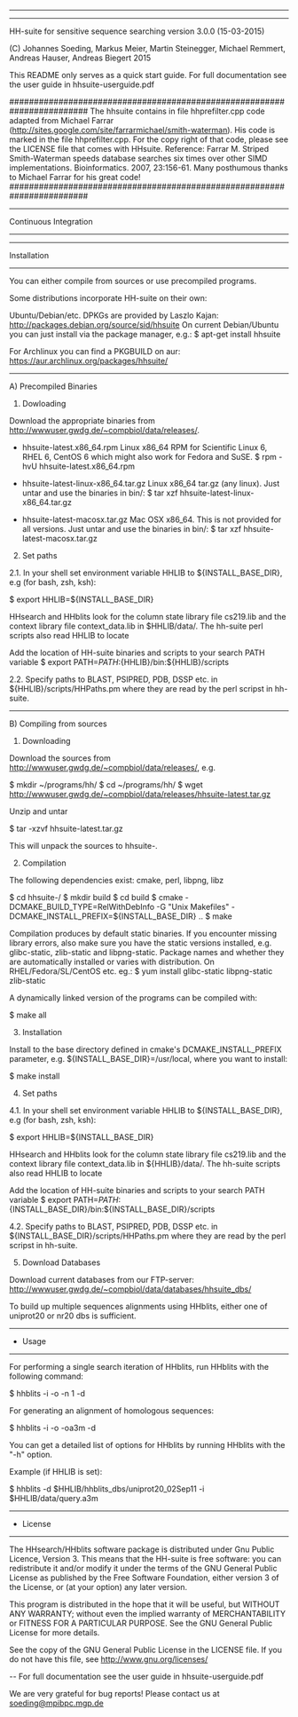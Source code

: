 *****************************************************************************
*****************************************************************************
HH-suite for sensitive sequence searching version 3.0.0 (15-03-2015)

 (C) Johannes Soeding, Markus Meier, Martin Steinegger, Michael Remmert, Andreas Hauser, Andreas Biegert 2015

This README only serves as a quick start guide.
For full documentation see the user guide in hhsuite-userguide.pdf

########################################################################
The hhsuite contains in file hhprefilter.cpp code adapted from Michael 
Farrar (http://sites.google.com/site/farrarmichael/smith-waterman). 
His code is marked in the file hhprefilter.cpp. For the copy right of that 
code, please see the LICENSE file that comes with HHsuite.
Reference: Farrar M. Striped Smith-Waterman speeds database searches six 
times over other SIMD implementations. Bioinformatics. 2007, 23:156-61.
Many posthumous thanks to Michael Farrar for his great code!
########################################################################

*****************************************************************************
 Continuous Integration
*****************************************************************************




*****************************************************************************
 Installation
*****************************************************************************

You can either compile from sources or use precompiled programs.

Some distributions incorporate HH-suite on their own:

Ubuntu/Debian/etc. DPKGs are provided by Laszlo Kajan:
http://packages.debian.org/source/sid/hhsuite
On current Debian/Ubuntu you can just install via the package manager, e.g.:
$ apt-get install hhsuite

For Archlinux you can find a PKGBUILD on aur:
https://aur.archlinux.org/packages/hhsuite/


*****************************************************************************
A) Precompiled Binaries

1. Dowloading

Download the appropriate binaries from http://wwwuser.gwdg.de/~compbiol/data/releases/.

 - hhsuite-latest.x86_64.rpm
   Linux x86_64 RPM for Scientific Linux 6, RHEL 6, CentOS 6
   which might also work for Fedora and SuSE.
   $ rpm -hvU hhsuite-latest.x86_64.rpm

 - hhsuite-latest-linux-x86_64.tar.gz
   Linux x86_64 tar.gz (any linux).
   Just untar and use the binaries in bin/:
   $ tar xzf hhsuite-latest-linux-x86_64.tar.gz

 - hhsuite-latest-macosx.tar.gz
   Mac OSX x86_64. This is not provided for all versions.
   Just untar and use the binaries in bin/:
   $ tar xzf hhsuite-latest-macosx.tar.gz

2. Set paths 

2.1. In your shell set environment variable HHLIB to ${INSTALL_BASE_DIR}, 
e.g (for bash, zsh, ksh):

$ export HHLIB=${INSTALL_BASE_DIR}

HHsearch and HHblits look for the column state library file cs219.lib
and the context library file context_data.lib in $HHLIB/data/. The hh-suite
perl scripts also read HHLIB to locate 

Add the location of HH-suite binaries and scripts to your search PATH variable
$ export PATH=${PATH}:${HHLIB}/bin:${HHLIB}/scripts


2.2. Specify paths to BLAST, PSIPRED, PDB, DSSP etc. in 
${HHLIB}/scripts/HHPaths.pm
where they are read by the perl scripst in hh-suite.



*****************************************************************************
B) Compiling from sources

1. Downloading

Download the sources from http://wwwuser.gwdg.de/~compbiol/data/releases/, e.g.

$ mkdir ~/programs/hh/
$ cd ~/programs/hh/
$ wget http://wwwuser.gwdg.de/~compbiol/data/releases/hhsuite-latest.tar.gz

Unzip and untar

$ tar -xzvf hhsuite-latest.tar.gz

This will unpack the sources to hhsuite-<VERSION>.

2. Compilation

The following dependencies exist: cmake, perl, libpng, libz

$ cd hhsuite-<VERSION>/
$ mkdir build
$ cd build
$ cmake -DCMAKE_BUILD_TYPE=RelWithDebInfo -G "Unix Makefiles" -DCMAKE_INSTALL_PREFIX=${INSTALL_BASE_DIR} ..
$ make

Compilation produces by default static binaries. If you encounter missing
library errors, also make sure you have the static versions installed, e.g.
glibc-static, zlib-static and libpng-static. Package names and whether they are
automatically installed or varies with distribution.
On RHEL/Fedora/SL/CentOS etc. eg.:
$ yum install glibc-static libpng-static zlib-static

A dynamically linked version of the programs can be compiled with:

$ make all

3. Installation

Install to the base directory defined in cmake's DCMAKE_INSTALL_PREFIX parameter,
e.g. ${INSTALL_BASE_DIR}=/usr/local, where you want to install:

$ make install


4. Set paths 

4.1. In your shell set environment variable HHLIB to ${INSTALL_BASE_DIR}, 
e.g (for bash, zsh, ksh):

$ export HHLIB=${INSTALL_BASE_DIR}

HHsearch and HHblits look for the column state library file cs219.lib
and the context library file context_data.lib in ${HHLIB}/data/. The hh-suite
scripts also read HHLIB to locate 

Add the location of HH-suite binaries and scripts to your search PATH variable
$ export PATH=${PATH}:${INSTALL_BASE_DIR}/bin:${INSTALL_BASE_DIR}/scripts


4.2. Specify paths to BLAST, PSIPRED, PDB, DSSP etc. in 
${INSTALL_BASE_DIR}/scripts/HHPaths.pm
where they are read by the perl scripst in hh-suite.


5. Download Databases

Download current databases from our FTP-server:
http://wwwuser.gwdg.de/~compbiol/data/databases/hhsuite_dbs/

To build up multiple sequences alignments using HHblits, either one of uniprot20 
or nr20 dbs is sufficient.


*****************************************************************************
* Usage
*****************************************************************************


For performing a single search iteration of HHblits, run HHblits with the 
following command:

$ hhblits -i <input-file> -o <result-file> -n 1 -d <database-basename>

For generating an alignment of homologous sequences:

$ hhblits -i <input-file> -o <result-file> -oa3m <result-alignment> -d <database-basename>

You can get a detailed list of options for HHblits by running HHblits with the "-h" option.

Example (if HHLIB is set):

$ hhblits -d $HHLIB/hhblits_dbs/uniprot20_02Sep11 -i $HHLIB/data/query.a3m


*****************************************************************************
* License
*****************************************************************************

The HHsearch/HHblits software package is distributed under Gnu Public Licence, Version 3.
This means that the HH-suite is free software: you can redistribute it and/or modify it under the
terms of the GNU General Public License as published by the Free Software Foundation, either
version 3 of the License, or (at your option) any later version.

This program is distributed in the hope that it will be useful, but WITHOUT ANY WARRANTY;
without even the implied warranty of MERCHANTABILITY or FITNESS FOR A PARTICULAR
PURPOSE. See the GNU General Public License for more details.

See the copy of the GNU General Public License in the LICENSE file. 
If you do not have this file, see http://www.gnu.org/licenses/

-- 
For full documentation see the user guide in hhsuite-userguide.pdf


We are very grateful for bug reports! 
Please contact us at soeding@mpibpc.mgp.de

